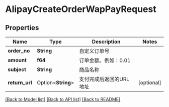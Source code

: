 # AlipayCreateOrderWapPayRequest

## Properties

Name | Type | Description | Notes
------------ | ------------- | ------------- | -------------
**order_no** | **String** | 自定义订单号 | 
**amount** | **f64** | 订单金额。例如：0.01 | 
**subject** | **String** | 商品名称 | 
**return_url** | Option<**String**> | 支付完成后返回的URL地址 | [optional]

[[Back to Model list]](../README.md#documentation-for-models) [[Back to API list]](../README.md#documentation-for-api-endpoints) [[Back to README]](../README.md)


